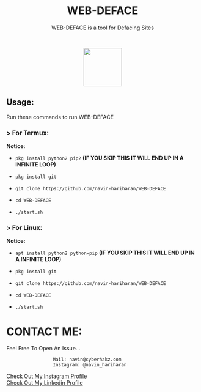 <h1 align="center">WEB-DEFACE</h1>
<p align="center">WEB-DEFACE is a tool for Defacing Sites</p><br>

<p align="center">
  <img width="100" height="100" src="https://static.wixstatic.com/media/d8f02f_83eb413acfbb4d3d9ec795aa4ef31409~mv2_d_4096_3932_s_4_2.png/v1/fill/w_78,h_75,al_c,q_85,usm_1.20_1.00_0.01/logo.webp"><br>
</p>

## Usage:

Run these commands to run WEB-DEFACE

### > For Termux:
**Notice:**
* `pkg install python2 pip2`    **(IF YOU SKIP THIS IT WILL END UP IN A INFINITE LOOP)**

* `pkg install git`

* `git clone https://github.com/navin-hariharan/WEB-DEFACE`

* `cd WEB-DEFACE`

* `./start.sh`

### > For Linux:
**Notice:**

* `apt install python2 python-pip`    **(IF YOU SKIP THIS IT WILL END UP IN A INFINITE LOOP)**

* `pkg install git`

* `git clone https://github.com/navin-hariharan/WEB-DEFACE`

* `cd WEB-DEFACE`

* `./start.sh`

# CONTACT ME:

Feel Free To Open An Issue...

```
                 Mail: navin@cyberhakz.com
                 Instagram: @navin_hariharan
```

<a href="https://www.instagram.com/navin_hariharan/">Check Out My Instagram Profile</a><br>
<a href="https://www.linkedin.com/in/navin-hariharan/">Check Out My Linkedin Profile</a>
